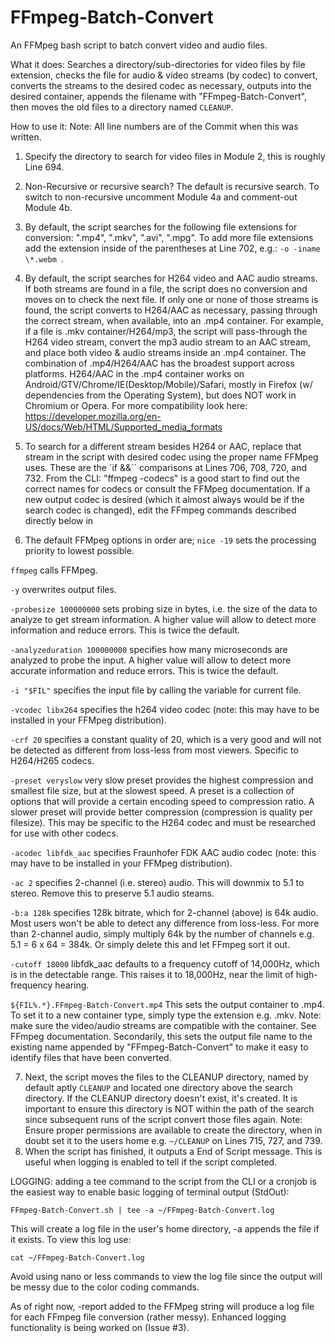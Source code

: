 # FFmpeg-Batch-Convert
An FFMpeg bash script to batch convert video and audio files.

What it does:
Searches a directory/sub-directories for video files by file extension, checks the file for  audio & video streams (by codec) to convert, converts the streams to the desired codec as necessary, outputs into the desired container, appends the filename with "FFmpeg-Batch-Convert", then moves the old files to a directory named `CLEANUP`.

How to use it:
Note:  All line numbers are of the Commit when this was written.

1. Specify the directory to search for video files in Module 2, this is roughly Line 694.

2. Non-Recursive or recursive search?  The default is recursive search.  To switch to non-recursive uncomment Module 4a and comment-out Module 4b.

3. By default, the script searches for the following file extensions for conversion: ".mp4", ".mkv", ".avi", ".mpg".  To add more file extensions add the extension inside of the parentheses at Line 702, e.g.: `-o -iname \*.webm `.

4. By default, the script searches for H264 video and AAC audio streams.  If both streams are found in a file, the script does no conversion and moves on to check the next file.  If only one or none of those streams is found, the script converts to H264/AAC as necessary, passing through the correct stream, when available, into an .mp4 container.  For example, if a file is .mkv container/H264/mp3, the script will pass-through the H264 video stream, convert the mp3 audio stream to an AAC stream, and place both video & audio streams inside an .mp4 container.  The combination of .mp4/H264/AAC has the broadest support across platforms.  H264/AAC in the .mp4 container works on Android/GTV/Chrome/IE(Desktop/Mobile)/Safari, mostly in Firefox (w/ dependencies from the Operating System), but does NOT work in Chromium or Opera.  For more compatibility look here: https://developer.mozilla.org/en-US/docs/Web/HTML/Supported_media_formats
5. To search for a different stream besides H264 or AAC, replace that stream in the script with desired codec using the proper name FFMpeg uses.  These are the `if &&`` comparisons at Lines 706, 708, 720, and 732.  From the CLI:  "ffmpeg -codecs" is a good start to find out the correct names for codecs or consult the FFMpeg documentation.  If a new output codec is desired (which it almost always would be if the search codec is changed), edit the FFmpeg commands described directly below in
6.  The default FFMpeg options in order are;
`nice -19`        sets the processing priority to lowest possible.

`ffmpeg`          calls FFMpeg.

`-y`              overwrites output files.

`-probesize 100000000`        sets probing size in bytes, i.e. the size of the data to analyze to get stream information. A higher value will allow to detect more information and reduce errors.  This is twice the default.

`-analyzeduration 100000000`        specifies how many microseconds are analyzed to probe the input. A higher value will allow to detect more accurate information and reduce errors.  This is twice the default.

`-i "$FIL"`        specifies the input file by calling the variable for current file.

`-vcodec libx264`        specifies the h264 video codec (note:  this may have to be installed in your FFMpeg distribution).

`-crf 20`        specifies a constant quality of 20, which is a very good and will not be detected as different from loss-less from most viewers.  Specific to H264/H265 codecs.

`-preset veryslow`        very slow preset provides the highest compression and smallest file size, but at the slowest speed.  A preset is a collection of options that will provide a certain encoding speed to compression ratio. A slower preset will provide better compression (compression is quality per filesize).  This may be specific to the H264 codec and must be researched for use with other codecs.

`-acodec libfdk_aac`        specifies Fraunhofer FDK AAC audio codec  (note:  this may have to be installed in your FFMpeg distribution).

`-ac 2`        specifies 2-channel (i.e. stereo) audio.  This will downmix to 5.1 to stereo.  Remove this to preserve 5.1 audio steams.

`-b:a 128k`        specifies 128k bitrate, which for 2-channel (above) is 64k audio.  Most users won't be able to detect any difference from loss-less.  For more than 2-channel audio, simply multiply 64k by the number of channels e.g. 5.1 = 6 x 64 = 384k.  Or simply delete this and let FFmpeg sort it out.

`-cutoff 18000`        libfdk_aac defaults to a frequency cutoff of 14,000Hz, which is in the detectable range.  This raises it to 18,000Hz, near the limit of high-frequency hearing.

`${FIL%.*}.FFmpeg-Batch-Convert.mp4`        This sets the output container to .mp4.  To set it to a new container type, simply type the extension e.g. .mkv.  Note:  make sure the video/audio streams are compatible with the container.  See FFmpeg documentation.  Secondarily, this sets the output file name to the existing name appended by "FFmpeg-Batch-Convert" to make it easy to identify files that have been converted.

7.  Next, the script moves the files to the CLEANUP directory, named by default aptly `CLEANUP` and located one directory above the search directory.  If the CLEANUP directory doesn't exist, it's created.  It is important to ensure this directory is NOT within the path of the search since subsequent runs of the script convert those files again.  Note:  Ensure proper permissions are available to create the directory, when in doubt set it to the users home e.g. `~/CLEANUP` on Lines 715, 727, and 739.
8.  When the script has finished, it outputs a End of Script message.  This is useful when logging is enabled to tell if the script completed.

LOGGING:  adding a tee command to the script from the CLI or a cronjob is the easiest way to enable basic logging of terminal output (StdOut):

`FFmpeg-Batch-Convert.sh | tee -a ~/FFmpeg-Batch-Convert.log`

This will create a log file in the user's home directory, -a appends the file if it exists. To view this log use:

`cat ~/FFmpeg-Batch-Convert.log`

Avoid using nano or less commands to view the log file since the output will be messy due to the color coding commands.

As of right now, -report added to the FFMpeg string will produce a log file for each FFmpeg file conversion (rather messy).  Enhanced logging functionality is being worked on (Issue #3).
